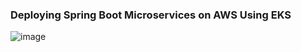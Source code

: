 ### Deploying Spring Boot Microservices on AWS Using EKS

![image](https://github.com/user-attachments/assets/03b16027-35cd-4f94-90f0-d6e4c732d585)

